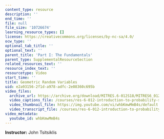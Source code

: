 ```yaml
---
content_type: resource
description: ''
end_time: ''
file: null
file_size: '10726674'
learning_resource_types: []
license: https://creativecommons.org/licenses/by-nc-sa/4.0/
ocw_type: ''
optional_tab_title: ''
optional_text: ''
parent_title: 'Part I: The Fundamentals'
parent_type: SupplementalResourceSection
related_resources_text: ''
resource_index_text: ''
resourcetype: Video
start_time: ''
title: Geometric Random Variables
uid: e2a93156-2f1d-a978-adfc-2e08360c695b
video_files:
  archive_url: https://archive.org/download/MITRES.6-012S18/MITRES6_012S18_L05-07_300k.mp4
  video_captions_file: /courses/res-6-012-introduction-to-probability-spring-2018/3e36c76ccc3653a38c28e25a70a2c7a3_whbKmwMmB4s.vtt
  video_thumbnail_file: https://img.youtube.com/vi/whbKmwMmB4s/default.jpg
  video_transcript_file: /courses/res-6-012-introduction-to-probability-spring-2018/59cca1ab42f9464d0a4846b5689373ee_whbKmwMmB4s.pdf
video_metadata:
  youtube_id: whbKmwMmB4s
---
```


**Instructor:** John Tsitsiklis

